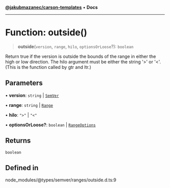 [**@jakubmazanec/carson-templates**](../../../README.md) • **Docs**

---

# Function: outside()

> **outside**(`version`, `range`, `hilo`, `optionsOrLoose`?): `boolean`

Return true if the version is outside the bounds of the range in either the high or low direction.
The hilo argument must be either the string '>' or '<'. (This is the function called by gtr and
ltr.)

## Parameters

• **version**: `string` \| [`SemVer`](../classes/SemVer.md)

• **range**: `string` \| [`Range`](../classes/Range.md)

• **hilo**: `">"` \| `"<"`

• **optionsOrLoose?**: `boolean` \| [`RangeOptions`](../interfaces/RangeOptions.md)

## Returns

`boolean`

## Defined in

node_modules/@types/semver/ranges/outside.d.ts:9
